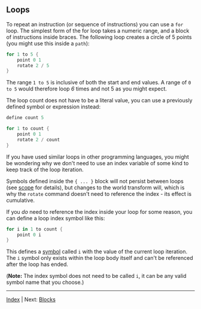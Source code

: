 Loops
---

To repeat an instruction (or sequence of instructions) you can use a `for` loop. The simplest form of the for loop takes a numeric range, and a block of instructions inside braces. The following loop creates a circle of 5 points (you might use this inside a `path`):

```swift
for 1 to 5 {
    point 0 1
    rotate 2 / 5
}
```

The range `1 to 5` is inclusive of both the start and end values. A range of `0 to 5` would therefore loop *6* times and not 5 as you might expect.

The loop count does not have to be a literal value, you can use a previously defined symbol or expression instead:

```swift
define count 5

for 1 to count {
    point 0 1
    rotate 2 / count
}
```

If you have used similar loops in other programming languages, you might be wondering why we don't need to use an index variable of some kind to keep track of the loop iteration.

Symbols defined inside the `{ ... }` block will not persist between loops (see [scope](scope.md) for details), but changes to the world transform will, which is why the `rotate` command doesn't need to reference the index - its effect is cumulative.

If you *do* need to reference the index inside your loop for some reason, you can define a loop index symbol like this:

```swift
for i in 1 to count {
    point 0 i
}
```

This defines a [symbol](symbols.md) called `i` with the value of the current loop iteration. The `i` symbol only exists within the loop body itself and can't be referenced after the loop has ended.

(**Note:** The index symbol does not need to be called `i`, it can be any valid symbol name that you choose.)

---
[Index](index.md) | Next: [Blocks](blocks.md)
